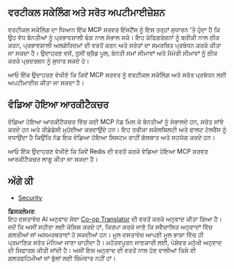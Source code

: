 <!--
CO_OP_TRANSLATOR_METADATA:
{
  "original_hash": "9730a53698bf9df8166d0080a8d5b61f",
  "translation_date": "2025-06-02T19:53:50+00:00",
  "source_file": "05-AdvancedTopics/mcp-scaling/README.md",
  "language_code": "pa"
}
-->
## ਵਰਟੀਕਲ ਸਕੇਲਿੰਗ ਅਤੇ ਸਰੋਤ ਅਪਟੀਮਾਈਜ਼ੇਸ਼ਨ

ਵਰਟੀਕਲ ਸਕੇਲਿੰਗ ਦਾ ਧਿਆਨ ਇੱਕ MCP ਸਰਵਰ ਇੰਸਟੈਂਸ ਨੂੰ ਇਸ ਤਰ੍ਹਾਂ ਸੁਧਾਰਨ 'ਤੇ ਹੁੰਦਾ ਹੈ ਕਿ ਉਹ ਵੱਧ ਬੇਨਤੀਆਂ ਨੂੰ ਪ੍ਰਭਾਵਸ਼ਾਲੀ ਢੰਗ ਨਾਲ ਸੰਭਾਲ ਸਕੇ। ਇਹ ਕੰਫਿਗਰੇਸ਼ਨਾਂ ਨੂੰ ਬਰੀਕੀ ਨਾਲ ਠੀਕ ਕਰਨ, ਪ੍ਰਭਾਵਸ਼ਾਲੀ ਅਲਗੋਰਿਦਮਾਂ ਦੀ ਵਰਤੋਂ ਕਰਨ ਅਤੇ ਸਰੋਤਾਂ ਦਾ ਸਮਰਥਿਤ ਪ੍ਰਬੰਧਨ ਕਰਕੇ ਕੀਤਾ ਜਾ ਸਕਦਾ ਹੈ। ਉਦਾਹਰਣ ਵਜੋਂ, ਤੁਸੀਂ ਥ੍ਰੈਡ ਪੂਲ, ਬੇਨਤੀ ਸਮਾਂ ਸੀਮਾਵਾਂ ਅਤੇ ਮੈਮੋਰੀ ਸੀਮਾਵਾਂ ਨੂੰ ਠੀਕ ਕਰਕੇ ਪ੍ਰਦਰਸ਼ਨ ਨੂੰ ਸੁਧਾਰ ਸਕਦੇ ਹੋ।

ਆਓ ਇੱਕ ਉਦਾਹਰਣ ਵੇਖੀਏ ਕਿ ਕਿਵੇਂ MCP ਸਰਵਰ ਨੂੰ ਵਰਟੀਕਲ ਸਕੇਲਿੰਗ ਅਤੇ ਸਰੋਤ ਪ੍ਰਬੰਧਨ ਲਈ ਅਪਟੀਮਾਈਜ਼ ਕੀਤਾ ਜਾ ਸਕਦਾ ਹੈ। 

## ਵੰਡਿਆ ਹੋਇਆ ਆਰਕੀਟੈਕਚਰ

ਵੰਡਿਆ ਹੋਇਆ ਆਰਕੀਟੈਕਚਰ ਵਿੱਚ ਕਈ MCP ਨੋਡ ਮਿਲ ਕੇ ਬੇਨਤੀਆਂ ਨੂੰ ਸੰਭਾਲਦੇ ਹਨ, ਸਰੋਤ ਸਾਂਝੇ ਕਰਦੇ ਹਨ ਅਤੇ ਰੀਡੰਡੰਸੀ ਮੁਹੱਈਆ ਕਰਵਾਉਂਦੇ ਹਨ। ਇਹ ਤਰੀਕਾ ਸਕੇਲਬਿਲਟੀ ਅਤੇ ਫਾਲਟ ਟੋਲਰੈਂਸ ਨੂੰ ਵਧਾਉਂਦਾ ਹੈ ਕਿਉਂਕਿ ਨੋਡ ਇਕ ਵੰਡਿਆ ਹੋਇਆ ਸਿਸਟਮ ਰਾਹੀਂ ਗੱਲਬਾਤ ਅਤੇ ਸਹਯੋਗ ਕਰਦੇ ਹਨ।

ਆਓ ਇੱਕ ਉਦਾਹਰਣ ਵੇਖੀਏ ਕਿ ਕਿਵੇਂ Redis ਦੀ ਵਰਤੋਂ ਕਰਕੇ ਵੰਡਿਆ ਹੋਇਆ MCP ਸਰਵਰ ਆਰਕੀਟੈਕਚਰ ਲਾਗੂ ਕੀਤਾ ਜਾ ਸਕਦਾ ਹੈ। 

## ਅੱਗੇ ਕੀ

- [Security](../mcp-security/README.md)

**ਡਿਸਕਲੇਮਰ**:  
ਇਹ ਦਸਤਾਵੇਜ਼ AI ਅਨੁਵਾਦ ਸੇਵਾ [Co-op Translator](https://github.com/Azure/co-op-translator) ਦੀ ਵਰਤੋਂ ਕਰਕੇ ਅਨੁਵਾਦ ਕੀਤਾ ਗਿਆ ਹੈ। ਜਦੋਂ ਕਿ ਅਸੀਂ ਸਹੀਤਾ ਲਈ ਕੋਸ਼ਿਸ਼ ਕਰਦੇ ਹਾਂ, ਕਿਰਪਾ ਕਰਕੇ ਜਾਣੋ ਕਿ ਸਵੈਚਾਲਿਤ ਅਨੁਵਾਦਾਂ ਵਿੱਚ ਗਲਤੀਆਂ ਜਾਂ ਅਸਮਰਥਤਾਵਾਂ ਹੋ ਸਕਦੀਆਂ ਹਨ। ਮੂਲ ਦਸਤਾਵੇਜ਼ ਆਪਣੀ ਮੂਲ ਭਾਸ਼ਾ ਵਿੱਚ ਹੀ ਪ੍ਰਮਾਣਿਕ ਸਰੋਤ ਮੰਨਿਆ ਜਾਣਾ ਚਾਹੀਦਾ ਹੈ। ਮਹੱਤਵਪੂਰਨ ਜਾਣਕਾਰੀ ਲਈ, ਪੇਸ਼ੇਵਰ ਮਨੁੱਖੀ ਅਨੁਵਾਦ ਦੀ ਸਿਫਾਰਸ਼ ਕੀਤੀ ਜਾਂਦੀ ਹੈ। ਅਸੀਂ ਇਸ ਅਨੁਵਾਦ ਦੀ ਵਰਤੋਂ ਨਾਲ ਹੋਣ ਵਾਲੀਆਂ ਕਿਸੇ ਵੀ ਗਲਤਫਹਿਮੀਆਂ ਜਾਂ ਭੁੱਲਾਂ ਲਈ ਜ਼ਿੰਮੇਵਾਰ ਨਹੀਂ ਹਾਂ।